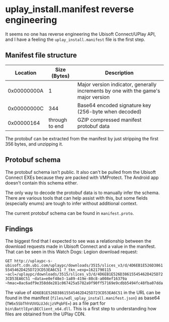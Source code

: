 # uplay_install.manifest reverse engineering

It seems no one has reverse engineering the Ubisoft Connect/UPlay API, and I have a feeling the `uplay_install.manifest` file is the first step.

## Manifest file structure

| Location    | Size (Bytes)   | Description                                                                        |
|-------------|----------------|------------------------------------------------------------------------------------|
| 0x00000000A | 1              | Major version indicator, generally increments by one with the game's major version |
| 0x00000000C | 344            | Base64 encoded signature key (256-byte when decoded)                               |
| 0x00000164  | through to end | GZIP compressed manifest protobuf data                                             |

The protobuf can be extracted from the manifest by just stripping the first 356 bytes, and unzipping it.

## Protobuf schema

The protobuf schema isn't public. It also can't be pulled from the Ubisoft Connect EXEs because they are packed with VMProtect. The Android app doesn't contain this schema either.

The only way to decode the protobuf data is to manually infer the schema. There are various tools that can help assist with this, but some fields (especially enums) are tough to infer without additional context.

The current protobuf schema can be found in `manifest.proto`.

## Findings

The biggest find that I expected to see was a relationship between the download requests made in Ubisoft Connect and a value in the manifest. That can be seen in this Watch Dogs: Legion download request:

`GET http://uplaypc-s-ubisoft.cdn.ubi.com/uplaypc/downloads/3515/slices_v3/d/4D6EB1E526D38615545462D425D723CD53EA6C51
        ?_tkn_=exp=1621790115
        ~acl=/uplaypc/downloads/3515/slices_v3/d/4D6EB1E526D38615545462D425D723CD53EA6C51
        ~data=e0ef48e3-1a89-419e-80c8-a008ef16379a
        ~hmac=8ac6adf9e358dde281c067425a5782a9f90ff57169e9cdbb5494fc48fba07dda`

The value of `4D6EB1E526D38615545462D425D723CD53EA6C51` in the URL can be found in the manifest (`files/wdl_uplay_install.manifest.json`) as base64 (`TW6x5SbThhVUVGLUJdcjzVPqbFE=`) as a file part for `bin\BattlEye\BEClient_x64.dll`. This is a first step to understanding how files are obtained from the UPlay CDN.
